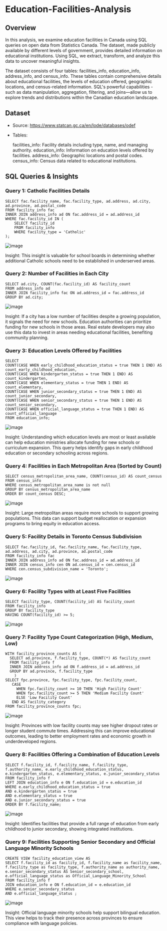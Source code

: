 # Education-Facilities-Analysis

## Overview
In this analysis, we examine education facilities in Canada using SQL queries on open data from Statistics Canada. The dataset, made publicly available by different levels of government, provides detailed information on educational institutions. Using SQL, we extract, transform, and analyze this data to uncover meaningful insights.

The dataset consists of four tables: facilities_info, education_info, address_info, and census_info. These tables contain comprehensive details about educational facilities, the levels of education offered, geographic locations, and census-related information. SQL's powerful capabilities - such as data manipulation, aggregation, filtering, and joins—allow us to explore trends and distributions within the Canadian education landscape.

## Dataset
* Source: https://www.statcan.gc.ca/en/lode/databases/odef
* Tables:
  
    facilities_info: Facility details including type, name, and managing authority.
    education_info: Information on education levels offered by facilities.
    address_info: Geographic locations and postal codes.
    census_info: Census data related to educational institutions.

## SQL Queries & Insights

### Query 1: Catholic Facilities Details
    SELECT fac.facility_name, fac.facility_type, ad.address, ad.city, ad.province, ad.postal_code
    FROM facility_info fac
    INNER JOIN address_info ad ON fac.address_id = ad.address_id
    WHERE fac.facility_id IN (
        SELECT facility_id
        FROM facility_info
        WHERE facility_type = 'Catholic'
    );

![image](https://github.com/user-attachments/assets/a9d18f24-6b5a-495f-92bb-a83316e85332)

Insight: This insight is valuable for school boards in determining whether additional Catholic schools need to be established in underserved areas.

### Query 2: Number of Facilities in Each City
    SELECT ad.city, COUNT(fac.facility_id) AS facility_count
    FROM address_info ad
    INNER JOIN facility_info fac ON ad.address_id = fac.address_id
    GROUP BY ad.city;

![image](https://github.com/user-attachments/assets/84b3d22d-6a3f-4b96-8738-ab15b1f1cd7a)


Insight: If a city has a low number of facilities despite a growing population, it signals the need for new schools. Education authorities can prioritize funding for new schools in those areas. Real estate developers may also use this data to invest in areas needing educational facilities, benefiting community planning.

### Query 3: Education Levels Offered by Facilities
    SELECT
    COUNT(CASE WHEN early_childhood_education_status = true THEN 1 END) AS count_early_childhood_education,
    COUNT(CASE WHEN kindergarten_status = true THEN 1 END) AS count_kindergarten,
    COUNT(CASE WHEN elementary_status = true THEN 1 END) AS count_elementary,
    COUNT(CASE WHEN junior_secondary_status = true THEN 1 END) AS count_junior_secondary,
    COUNT(CASE WHEN senior_secondary_status = true THEN 1 END) AS count_senior_secondary,
    COUNT(CASE WHEN official_language_status = true THEN 1 END) AS count_official_language
    FROM education_info;

![image](https://github.com/user-attachments/assets/1478b3f6-e061-4f54-ae53-cb9ff90eb88f)

Insight: Understanding which education levels are most or least available can help education ministries allocate funding for new schools or curriculum expansion. This query helps identify gaps in early childhood education or secondary schooling across regions.

### Query 4: Facilities in Each Metropolitan Area (Sorted by Count)
    SELECT census_metropolitan_area_name, COUNT(census_id) AS count_census
    FROM census_info
    WHERE census_metropolitan_area_name is not null
    GROUP BY census_metropolitan_area_name 
    ORDER BY count_census DESC;

![image](https://github.com/user-attachments/assets/4474a6d5-d86b-4dad-997c-0ba999998389)

Insight: Large metropolitan areas require more schools to support growing populations. This data can support budget reallocation or expansion programs to bring equity in education access.

### Query 5: Facility Details in Toronto Census Subdivision
    SELECT fac.facility_id, fac.facility_name, fac.facility_type, ad.address, ad.city, ad.province, ad.postal_code
    FROM facility_info fac
    INNER JOIN address_info ad ON fac.address_id = ad.address_id
    INNER JOIN census_info cen ON ad.census_id = cen.census_id
    WHERE cen.census_subdivision_name = 'Toronto';

![image](https://github.com/user-attachments/assets/4f42ddc3-d3dd-403a-b7fb-a14a452b123b)

### Query 6: Facility Types with at Least Five Facilities
    SELECT facility_type, COUNT(facility_id) AS facility_count
    FROM facility_info
    GROUP BY facility_type
    HAVING COUNT(facility_id) >= 5;

![image](https://github.com/user-attachments/assets/d343e01e-6269-4485-a681-941048aebc91)

### Query 7: Facility Type Count Categorization (High, Medium, Low)
    WITH facility_province_counts AS (
      SELECT ad.province, f.facility_type, COUNT(*) AS facility_count
      FROM facility_info f
      INNER JOIN address_info ad ON f.address_id = ad.address_id
      GROUP BY ad.province, f.facility_type
        )
    SELECT fpc.province, fpc.facility_type, fpc.facility_count,
       CASE
         WHEN fpc.facility_count >= 10 THEN 'High Facility Count'
         WHEN fpc.facility_count >= 5 THEN 'Medium Facility Count'
         ELSE 'Low Facility Count'
       END AS facility_category
    FROM facility_province_counts fpc;

![image](https://github.com/user-attachments/assets/79c80f12-334a-4eda-83e7-26fd6ae2272a)

Insight: Provinces with low facility counts may see higher dropout rates or longer student commute times. Addressing this can improve educational outcomes, leading to better employment rates and economic growth in underdeveloped regions.

### Query 8: Facilities Offering a Combination of Education Levels
    SELECT f.facility_id, f.facility_name, f.facility_type, f.authority_name, e.early_childhood_education_status, e.kindergarten_status, e.elementary_status, e.junior_secondary_status
    FROM facility_info f
    LEFT JOIN education_info e ON f.education_id = e.education_id
    WHERE e.early_childhood_education_status = true
    AND e.kindergarten_status = true
    AND e.elementary_status = true
    AND e.junior_secondary_status = true
    ORDER BY f.facility_name;

![image](https://github.com/user-attachments/assets/334be59d-988c-4eb8-bb1d-3bccd4e6134b)

Insight: Identifies facilities that provide a full range of education from early childhood to junior secondary, showing integrated institutions.

### Query 9: Facilities Supporting Senior Secondary and Official Language Minority Schools
    CREATE VIEW facility_education_view AS
    SELECT f.facility_id as facility_id, f.facility_name as facility_name, f.facility_type as facility_type, f.authority_name as authority_name,
    e.senior_secondary_status AS Senior_secondary_school, e.official_language_status as Official_Language_Minority_School 
    FROM facility_info f
    JOIN education_info e ON f.education_id = e.education_id
    WHERE e.senior_secondary_status 
    AND e.official_language_status ;

![image](https://github.com/user-attachments/assets/fc192b28-6acb-42e8-94b2-6f0699e09e78)

Insight: Official language minority schools help support bilingual education. This view helps to track their presence across provinces to ensure compliance with language policies.


